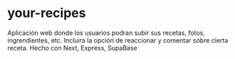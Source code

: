 # your-recipes
Aplicación web donde los usuarios podran subir sus recetas, fotos, ingrendientes, etc. Incluira la opción de reaccionar y comentar sobre cierta receta. Hecho con Next, Express, SupaBase
